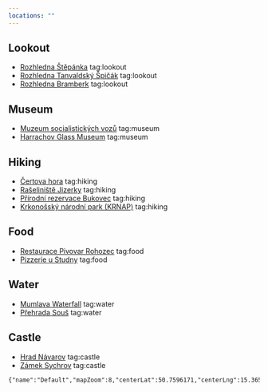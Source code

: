 ```yaml
---
locations: ""
---
```

## Lookout
- [Rozhledna Štěpánka](geo:50.734,15.390) tag:lookout
- [Rozhledna Tanvaldský Špičák](geo:50.740,15.287) tag:lookout
- [Rozhledna Bramberk](geo:50.762,15.191) tag:lookout

## Museum
- [Muzeum socialistických vozů](geo:50.728,15.371) tag:museum
- [Harrachov Glass Museum](geo:50.772,15.428) tag:museum

## Hiking
- [Čertova hora](geo:50.739,15.456) tag:hiking
- [Rašeliniště Jizerky](geo:50.847,15.303) tag:hiking
- [Přírodní rezervace Bukovec](geo:50.841,15.353) tag:hiking
- [Krkonošský národní park (KRNAP)](geo:50.733,15.531) tag:hiking

## Food
- [Restaurace Pivovar Rohozec](geo:50.627,15.134) tag:food
- [Pizzerie u Studny](geo:50.733,15.314) tag:food

## Water
- [Mumlava Waterfall](geo:50.782,15.445) tag:water
- [Přehrada Souš](geo:50.811,15.339) tag:water

## Castle
- [Hrad Návarov](geo:50.686,15.340) tag:castle
- [Zámek Sychrov](geo:50.628,15.080) tag:castle


```mapview
{"name":"Default","mapZoom":8,"centerLat":50.7596171,"centerLng":15.3658974,"query":"","chosenMapSource":0,"showLinks":false,"linkColor":"red"}
```


